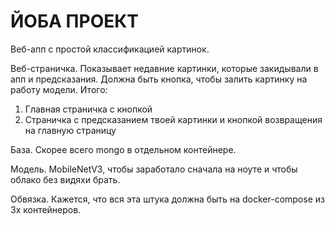 # ЙОБА ПРОЕКТ

Веб-апп с простой классификацией картинок.

Веб-страничка. Показывает недавние картинки, которые закидывали в апп и предсказания. Должна быть кнопка, чтобы залить картинку на работу модели. Итого: 
1) Главная страничка с кнопкой
2) Страничка с предсказанием твоей картинки и кнопкой возвращения на главную страницу

База. Скорее всего mongo в отдельном контейнере.

Модель. MobileNetV3, чтобы заработало сначала на ноуте и чтобы облако без видяхи брать.

Обвязка. Кажется, что вся эта штука должна быть на docker-compose из 3х контейнеров.